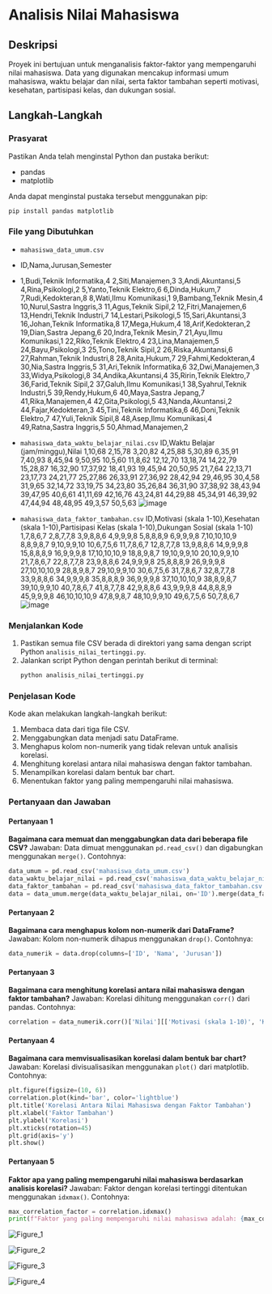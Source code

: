 # Analisis Nilai Mahasiswa

## Deskripsi
Proyek ini bertujuan untuk menganalisis faktor-faktor yang mempengaruhi nilai mahasiswa. Data yang digunakan mencakup informasi umum mahasiswa, waktu belajar dan nilai, serta faktor tambahan seperti motivasi, kesehatan, partisipasi kelas, dan dukungan sosial.

## Langkah-Langkah

### Prasyarat
Pastikan Anda telah menginstal Python dan pustaka berikut:
- pandas
- matplotlib

Anda dapat menginstal pustaka tersebut menggunakan pip:
```bash
pip install pandas matplotlib
```

### File yang Dibutuhkan
- `mahasiswa_data_umum.csv`
- ID,Nama,Jurusan,Semester
- 1,Budi,Teknik Informatika,4
2,Siti,Manajemen,3
3,Andi,Akuntansi,5
4,Rina,Psikologi,2
5,Yanto,Teknik Elektro,6
6,Dinda,Hukum,7
7,Rudi,Kedokteran,8
8,Wati,Ilmu Komunikasi,1
9,Bambang,Teknik Mesin,4
10,Nurul,Sastra Inggris,3
11,Agus,Teknik Sipil,2
12,Fitri,Manajemen,6
13,Hendri,Teknik Industri,7
14,Lestari,Psikologi,5
15,Sari,Akuntansi,3
16,Johan,Teknik Informatika,8
17,Mega,Hukum,4
18,Arif,Kedokteran,2
19,Dian,Sastra Jepang,6
20,Indra,Teknik Mesin,7
21,Ayu,Ilmu Komunikasi,1
22,Riko,Teknik Elektro,4
23,Lina,Manajemen,5
24,Bayu,Psikologi,3
25,Tono,Teknik Sipil,2
26,Riska,Akuntansi,6
27,Rahman,Teknik Industri,8
28,Anita,Hukum,7
29,Fahmi,Kedokteran,4
30,Nia,Sastra Inggris,5
31,Ari,Teknik Informatika,6
32,Dwi,Manajemen,3
33,Widya,Psikologi,8
34,Andika,Akuntansi,4
35,Ririn,Teknik Elektro,7
36,Farid,Teknik Sipil,2
37,Galuh,Ilmu Komunikasi,1
38,Syahrul,Teknik Industri,5
39,Rendy,Hukum,6
40,Maya,Sastra Jepang,7
41,Rika,Manajemen,4
42,Gita,Psikologi,5
43,Nanda,Akuntansi,2
44,Fajar,Kedokteran,3
45,Tini,Teknik Informatika,6
46,Doni,Teknik Elektro,7
47,Yuli,Teknik Sipil,8
48,Asep,Ilmu Komunikasi,4
49,Ratna,Sastra Inggris,5
50,Ahmad,Manajemen,2

- `mahasiswa_data_waktu_belajar_nilai.csv`
  ID,Waktu Belajar (jam/minggu),Nilai
1,10,68
2,15,78
3,20,82
4,25,88
5,30,89
6,35,91
7,40,93
8,45,94
9,50,95
10,5,60
11,8,62
12,12,70
13,18,74
14,22,79
15,28,87
16,32,90
17,37,92
18,41,93
19,45,94
20,50,95
21,7,64
22,13,71
23,17,73
24,21,77
25,27,86
26,33,91
27,36,92
28,42,94
29,46,95
30,4,58
31,9,65
32,14,72
33,19,75
34,23,80
35,26,84
36,31,90
37,38,92
38,43,94
39,47,95
40,6,61
41,11,69
42,16,76
43,24,81
44,29,88
45,34,91
46,39,92
47,44,94
48,48,95
49,3,57
50,5,63
![image](https://github.com/Wiraapriliansyah/Analisis-Nilai-Mahasiswa/assets/152155184/023fb1eb-32d8-4254-a533-47d1068083bc)

- `mahasiswa_data_faktor_tambahan.csv`
  ID,Motivasi (skala 1-10),Kesehatan (skala 1-10),Partisipasi Kelas (skala 1-10),Dukungan Sosial (skala 1-10)
1,7,8,6,7
2,8,7,7,8
3,9,8,8,6
4,9,9,9,8
5,8,8,8,9
6,9,9,9,8
7,10,10,10,9
8,8,9,8,7
9,10,9,9,10
10,6,7,5,6
11,7,8,6,7
12,8,7,7,8
13,9,8,8,6
14,9,9,9,8
15,8,8,8,9
16,9,9,9,8
17,10,10,10,9
18,8,9,8,7
19,10,9,9,10
20,10,9,9,10
21,7,8,6,7
22,8,7,7,8
23,9,8,8,6
24,9,9,9,8
25,8,8,8,9
26,9,9,9,8
27,10,10,10,9
28,8,9,8,7
29,10,9,9,10
30,6,7,5,6
31,7,8,6,7
32,8,7,7,8
33,9,8,8,6
34,9,9,9,8
35,8,8,8,9
36,9,9,9,8
37,10,10,10,9
38,8,9,8,7
39,10,9,9,10
40,7,8,6,7
41,8,7,7,8
42,9,8,8,6
43,9,9,9,8
44,8,8,8,9
45,9,9,9,8
46,10,10,10,9
47,8,9,8,7
48,10,9,9,10
49,6,7,5,6
50,7,8,6,7
![image](https://github.com/Wiraapriliansyah/Analisis-Nilai-Mahasiswa/assets/152155184/066fd5e8-15e0-4a16-addd-017f07bbac3d)
  

### Menjalankan Kode
1. Pastikan semua file CSV berada di direktori yang sama dengan script Python `analisis_nilai_tertinggi.py`.
2. Jalankan script Python dengan perintah berikut di terminal:
    ```bash
    python analisis_nilai_tertinggi.py
    ```

### Penjelasan Kode
Kode akan melakukan langkah-langkah berikut:
1. Membaca data dari tiga file CSV.
2. Menggabungkan data menjadi satu DataFrame.
3. Menghapus kolom non-numerik yang tidak relevan untuk analisis korelasi.
4. Menghitung korelasi antara nilai mahasiswa dengan faktor tambahan.
5. Menampilkan korelasi dalam bentuk bar chart.
6. Menentukan faktor yang paling mempengaruhi nilai mahasiswa.

### Pertanyaan dan Jawaban

#### Pertanyaan 1
**Bagaimana cara memuat dan menggabungkan data dari beberapa file CSV?**
Jawaban:
Data dimuat menggunakan `pd.read_csv()` dan digabungkan menggunakan `merge()`. Contohnya:
```python
data_umum = pd.read_csv('mahasiswa_data_umum.csv')
data_waktu_belajar_nilai = pd.read_csv('mahasiswa_data_waktu_belajar_nilai.csv')
data_faktor_tambahan = pd.read_csv('mahasiswa_data_faktor_tambahan.csv')
data = data_umum.merge(data_waktu_belajar_nilai, on='ID').merge(data_faktor_tambahan, on='ID')
```

#### Pertanyaan 2
**Bagaimana cara menghapus kolom non-numerik dari DataFrame?**
Jawaban:
Kolom non-numerik dihapus menggunakan `drop()`. Contohnya:
```python
data_numerik = data.drop(columns=['ID', 'Nama', 'Jurusan'])
```

#### Pertanyaan 3
**Bagaimana cara menghitung korelasi antara nilai mahasiswa dengan faktor tambahan?**
Jawaban:
Korelasi dihitung menggunakan `corr()` dari pandas. Contohnya:
```python
correlation = data_numerik.corr()['Nilai'][['Motivasi (skala 1-10)', 'Kesehatan (skala 1-10)', 'Partisipasi Kelas (skala 1-10)', 'Dukungan Sosial (skala 1-10)']]
```

#### Pertanyaan 4
**Bagaimana cara memvisualisasikan korelasi dalam bentuk bar chart?**
Jawaban:
Korelasi divisualisasikan menggunakan `plot()` dari matplotlib. Contohnya:
```python
plt.figure(figsize=(10, 6))
correlation.plot(kind='bar', color='lightblue')
plt.title('Korelasi Antara Nilai Mahasiswa dengan Faktor Tambahan')
plt.xlabel('Faktor Tambahan')
plt.ylabel('Korelasi')
plt.xticks(rotation=45)
plt.grid(axis='y')
plt.show()
```

#### Pertanyaan 5
**Faktor apa yang paling mempengaruhi nilai mahasiswa berdasarkan analisis korelasi?**
Jawaban:
Faktor dengan korelasi tertinggi ditentukan menggunakan `idxmax()`. Contohnya:
```python
max_correlation_factor = correlation.idxmax()
print(f"Faktor yang paling mempengaruhi nilai mahasiswa adalah: {max_correlation_factor}")
```

![Figure_1](https://github.com/Wiraapriliansyah/Analisis-Nilai-Mahasiswa/assets/152155184/3372cfd0-3aab-46a6-b1d3-262245c0b480)

![Figure_2](https://github.com/Wiraapriliansyah/Analisis-Nilai-Mahasiswa/assets/152155184/f5f48f2e-8b59-42fa-9d3a-c106121ae9c3)

![Figure_3](https://github.com/Wiraapriliansyah/Analisis-Nilai-Mahasiswa/assets/152155184/737d9b92-6af8-4c73-856b-e172742a8842)

![Figure_4](https://github.com/Wiraapriliansyah/Analisis-Nilai-Mahasiswa/assets/152155184/45e0afe7-2d13-4562-a80b-287fed5d1b7e)




